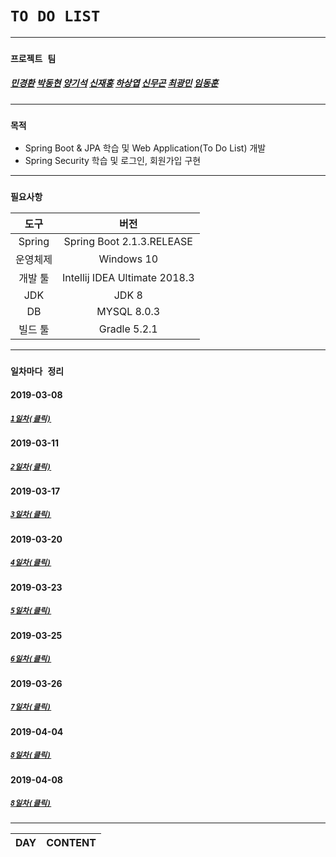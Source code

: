 # ```TO DO LIST```

---
### ```프로젝트 팀```
#####  [민경환](https://github.com/ber01) [박동현](https://github.com/pdh6547) [양기석](https://github.com/yks095) [신재홍](https://github.com/woghd9072) [하상엽](https://github.com/hagome0) [신무곤](https://github.com/mkshin96) [최광민](https://github.com/rhkd4560) [임동훈](https://github.com/dongh9508)
---
### ```목적```
- Spring Boot & JPA 학습 및 Web Application(To Do List) 개발
- Spring Security 학습 및 로그인, 회원가입 구현
---
### ```필요사항```
|   도구 | 버전     |
|:--------:|:---------:|
|Spring|Spring Boot 2.1.3.RELEASE|
|운영체제|Windows 10|
|개발 툴| Intellij IDEA Ultimate 2018.3|
|JDK|JDK 8|
|DB|MYSQL 8.0.3|
|빌드 툴|Gradle 5.2.1|
---


### ```일차마다 정리```
#### 2019-03-08
##### [```1일차(클릭)```](https://github.com/etg6550/Project_TDL/tree/master/Day01)
#### 2019-03-11
##### [```2일차(클릭)```](https://github.com/etg6550/Project_TDL/tree/master/Day02)
#### 2019-03-17
##### [```3일차(클릭)```](https://github.com/etg6550/Project_TDL/tree/master/Day03)
#### 2019-03-20
##### [```4일차(클릭)```](https://github.com/ks2014858070/Project_TDL/tree/master/Day04)
#### 2019-03-23
##### [```5일차(클릭)```](https://github.com/ks2014858070/Project_TDL/tree/master/Day05)
#### 2019-03-25
##### [```6일차(클릭)```](https://github.com/ks2014858070/Project_TDL/blob/master/Day06/REAME.md)
#### 2019-03-26
##### [```7일차(클릭)```](https://github.com/ks2014858070/Project_TDL/tree/master/Day07)
#### 2019-04-04
##### [```8일차(클릭)```](https://github.com/ks2014858070/Project_TDL/tree/master/Day08)
#### 2019-04-08
##### [```8일차(클릭)```](https://github.com/ks2014858070/Project_TDL/tree/master/Day09)
---
|DAY|CONTENT|
|---|-------|
